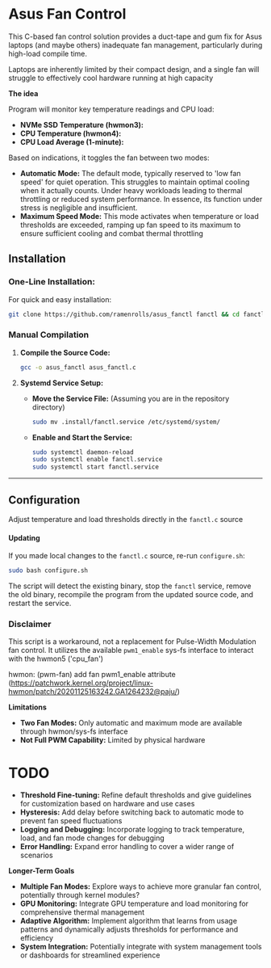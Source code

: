 # Asus Fan Control

This C-based fan control solution provides a duct-tape and gum fix for Asus laptops (and maybe others) inadequate fan management, particularly during high-load compile time.

Laptops are inherently limited by their compact design, and a single fan will struggle to effectively cool hardware running at high capacity

**The idea**

Program will monitor key temperature readings and CPU load:

* **NVMe SSD Temperature (hwmon3):** 
* **CPU Temperature (hwmon4):**  
* **CPU Load Average (1-minute):**  

Based on indications, it toggles the fan between two modes:

* **Automatic Mode:**  The default mode, typically reserved to 'low fan speed' for quiet operation. This struggles to maintain optimal cooling when it actually counts. Under heavy workloads leading to thermal throttling or reduced system performance. In essence, its function under stress is negligible and insufficient.
* **Maximum Speed Mode:**  This mode activates when temperature or load thresholds are exceeded, ramping up fan speed to its maximum to ensure sufficient cooling and combat thermal throttling 

## Installation

### One-Line Installation:

For quick and easy installation:

```bash
git clone https://github.com/ramenrolls/asus_fanctl fanctl && cd fanctl && sudo bash configure.sh
```
### Manual Compilation

1. **Compile the Source Code:**
   ```bash
   gcc -o asus_fanctl asus_fanctl.c 
   ```

2. **Systemd Service Setup:**
   * **Move the Service File:** (Assuming you are in the repository directory)
      ```bash
      sudo mv .install/fanctl.service /etc/systemd/system/
      ```

   * **Enable and Start the Service:**
      ```bash
      sudo systemctl daemon-reload
      sudo systemctl enable fanctl.service
      sudo systemctl start fanctl.service
      ```
---

## Configuration

Adjust temperature and load thresholds directly in the `fanctl.c` source

#### Updating

If you made local changes to the `fanctl.c` source, re-run `configure.sh`:

```bash
sudo bash configure.sh
```

The script will detect the existing binary, stop the `fanctl` service, remove the old binary, recompile the program from the updated source code, and restart the service.

### Disclaimer

This script is a workaround, not a replacement for Pulse-Width Modulation fan control. It utilizes the available `pwm1_enable` sys-fs interface to interact with the hwmon5 ('cpu_fan') 

hwmon: (pwm-fan) add fan pwm1_enable attribute (https://patchwork.kernel.org/project/linux-hwmon/patch/20201125163242.GA1264232@paju/)

**Limitations**

* **Two Fan Modes:**  Only automatic and maximum mode are available through hwmon/sys-fs interface
* **Not Full PWM Capability:** Limited by physical hardware

TODO 
====

* **Threshold Fine-tuning:**  Refine default thresholds and give guidelines for customization based on hardware and use cases
* **Hysteresis:**  Add delay before switching back to automatic mode to prevent fan speed fluctuations
* **Logging and Debugging:**  Incorporate logging to track temperature, load, and fan mode changes for debugging
* **Error Handling:**  Expand error handling to cover a wider range of scenarios

**Longer-Term Goals**

* **Multiple Fan Modes:**  Explore ways to achieve more granular fan control, potentially through kernel modules?
* **GPU Monitoring:**  Integrate GPU temperature and load monitoring for comprehensive thermal management
* **Adaptive Algorithm:**  Implement algorithm that learns from usage patterns and dynamically adjusts thresholds for performance and efficiency
* **System Integration:**  Potentially integrate with system management tools or dashboards for streamlined experience

